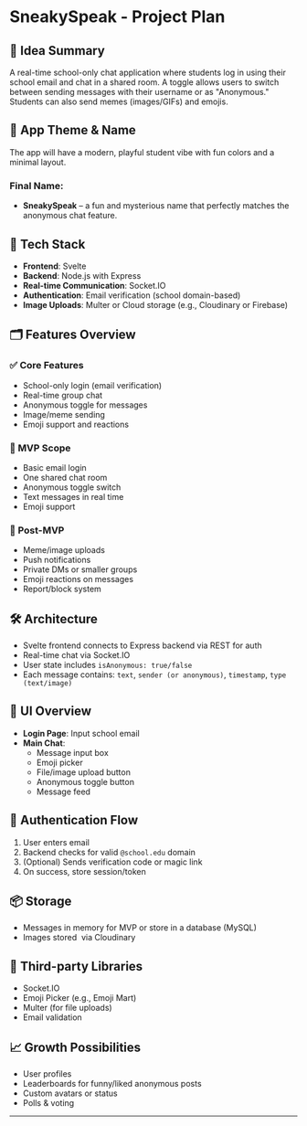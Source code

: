 # SneakySpeak - Project Plan

## 🧠 Idea Summary

A real-time school-only chat application where students log in using their school email and chat in a shared room. A toggle allows users to switch between sending messages with their username or as "Anonymous." Students can also send memes (images/GIFs) and emojis.

## 🎨 App Theme & Name

The app will have a modern, playful student vibe with fun colors and a minimal layout.

### Final Name:
- **SneakySpeak** – a fun and mysterious name that perfectly matches the anonymous chat feature.

## 🔧 Tech Stack

- **Frontend**: Svelte
- **Backend**: Node.js with Express
- **Real-time Communication**: Socket.IO
- **Authentication**: Email verification (school domain-based)
- **Image Uploads**: Multer or Cloud storage (e.g., Cloudinary or Firebase)

## 🗂️ Features Overview

### ✅ Core Features

- School-only login (email verification)
- Real-time group chat
- Anonymous toggle for messages
- Image/meme sending
- Emoji support and reactions

### 🧪 MVP Scope

- Basic email login
- One shared chat room
- Anonymous toggle switch
- Text messages in real time
- Emoji support

### 🚀 Post-MVP

- Meme/image uploads
- Push notifications
- Private DMs or smaller groups
- Emoji reactions on messages
- Report/block system

## 🛠️ Architecture

- Svelte frontend connects to Express backend via REST for auth
- Real-time chat via Socket.IO
- User state includes `isAnonymous: true/false`
- Each message contains: `text`, `sender (or anonymous)`, `timestamp`, `type (text/image)`

## 🎨 UI Overview

- **Login Page**: Input school email
- **Main Chat**:
  - Message input box
  - Emoji picker
  - File/image upload button
  - Anonymous toggle button
  - Message feed

## 🔐 Authentication Flow

1. User enters email
2. Backend checks for valid `@school.edu` domain
3. (Optional) Sends verification code or magic link
4. On success, store session/token

## 📦 Storage

- Messages in memory for MVP or store in a database (MySQL)
- Images stored  via Cloudinary

## 🧩 Third-party Libraries

- Socket.IO
- Emoji Picker (e.g., Emoji Mart)
- Multer (for file uploads)
- Email validation

## 📈 Growth Possibilities

- User profiles
- Leaderboards for funny/liked anonymous posts
- Custom avatars or status
- Polls & voting

---

